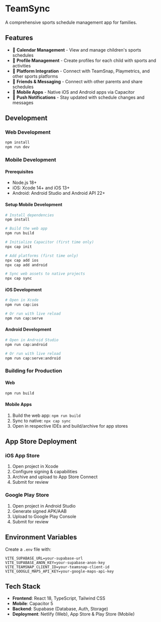 # TeamSync

A comprehensive sports schedule management app for families.

## Features

- 📅 **Calendar Management** - View and manage children's sports schedules
- 👥 **Profile Management** - Create profiles for each child with sports and activities
- 🔗 **Platform Integration** - Connect with TeamSnap, Playmetrics, and other sports platforms
- 💬 **Friends & Messaging** - Connect with other parents and share schedules
- 📱 **Mobile Apps** - Native iOS and Android apps via Capacitor
- 🔔 **Push Notifications** - Stay updated with schedule changes and messages

## Development

### Web Development
```bash
npm install
npm run dev
```

### Mobile Development

#### Prerequisites
- Node.js 18+
- iOS: Xcode 14+ and iOS 13+
- Android: Android Studio and Android API 22+

#### Setup Mobile Development
```bash
# Install dependencies
npm install

# Build the web app
npm run build

# Initialize Capacitor (first time only)
npx cap init

# Add platforms (first time only)
npx cap add ios
npx cap add android

# Sync web assets to native projects
npx cap sync
```

#### iOS Development
```bash
# Open in Xcode
npm run cap:ios

# Or run with live reload
npm run cap:serve
```

#### Android Development
```bash
# Open in Android Studio
npm run cap:android

# Or run with live reload
npm run cap:serve:android
```

### Building for Production

#### Web
```bash
npm run build
```

#### Mobile Apps
1. Build the web app: `npm run build`
2. Sync to native: `npx cap sync`
3. Open in respective IDEs and build/archive for app stores

## App Store Deployment

### iOS App Store
1. Open project in Xcode
2. Configure signing & capabilities
3. Archive and upload to App Store Connect
4. Submit for review

### Google Play Store
1. Open project in Android Studio
2. Generate signed APK/AAB
3. Upload to Google Play Console
4. Submit for review

## Environment Variables

Create a `.env` file with:
```
VITE_SUPABASE_URL=your-supabase-url
VITE_SUPABASE_ANON_KEY=your-supabase-anon-key
VITE_TEAMSNAP_CLIENT_ID=your-teamsnap-client-id
VITE_GOOGLE_MAPS_API_KEY=your-google-maps-api-key
```

## Tech Stack

- **Frontend**: React 18, TypeScript, Tailwind CSS
- **Mobile**: Capacitor 5
- **Backend**: Supabase (Database, Auth, Storage)
- **Deployment**: Netlify (Web), App Store & Play Store (Mobile)